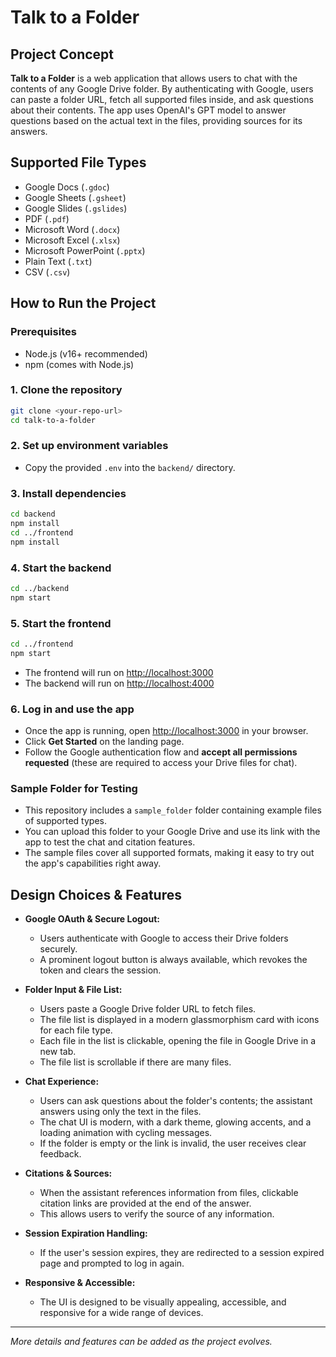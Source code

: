 # Talk to a Folder

## Project Concept

**Talk to a Folder** is a web application that allows users to chat with the contents of any Google Drive folder. By authenticating with Google, users can paste a folder URL, fetch all supported files inside, and ask questions about their contents. The app uses OpenAI's GPT model to answer questions based on the actual text in the files, providing sources for its answers.

## Supported File Types

- Google Docs (`.gdoc`)
- Google Sheets (`.gsheet`)
- Google Slides (`.gslides`)
- PDF (`.pdf`)
- Microsoft Word (`.docx`)
- Microsoft Excel (`.xlsx`)
- Microsoft PowerPoint (`.pptx`)
- Plain Text (`.txt`)
- CSV (`.csv`)

## How to Run the Project

### Prerequisites
- Node.js (v16+ recommended)
- npm (comes with Node.js)

### 1. Clone the repository
```bash
git clone <your-repo-url>
cd talk-to-a-folder
```

### 2. Set up environment variables
- Copy the provided `.env` into the `backend/` directory. 

### 3. Install dependencies
```bash
cd backend
npm install
cd ../frontend
npm install
```

### 4. Start the backend
```bash
cd ../backend
npm start
```

### 5. Start the frontend
```bash
cd ../frontend
npm start
```

- The frontend will run on [http://localhost:3000](http://localhost:3000)
- The backend will run on [http://localhost:4000](http://localhost:4000)

### 6. Log in and use the app
- Once the app is running, open [http://localhost:3000](http://localhost:3000) in your browser.
- Click **Get Started** on the landing page.
- Follow the Google authentication flow and **accept all permissions requested** (these are required to access your Drive files for chat).

### Sample Folder for Testing

- This repository includes a `sample_folder` folder containing example files of supported types.
- You can upload this folder to your Google Drive and use its link with the app to test the chat and citation features.
- The sample files cover all supported formats, making it easy to try out the app's capabilities right away.

## Design Choices & Features

- **Google OAuth & Secure Logout:**
  - Users authenticate with Google to access their Drive folders securely.
  - A prominent logout button is always available, which revokes the token and clears the session.

- **Folder Input & File List:**
  - Users paste a Google Drive folder URL to fetch files.
  - The file list is displayed in a modern glassmorphism card with icons for each file type.
  - Each file in the list is clickable, opening the file in Google Drive in a new tab.
  - The file list is scrollable if there are many files.

- **Chat Experience:**
  - Users can ask questions about the folder's contents; the assistant answers using only the text in the files.
  - The chat UI is modern, with a dark theme, glowing accents, and a loading animation with cycling messages.
  - If the folder is empty or the link is invalid, the user receives clear feedback.

- **Citations & Sources:**
  - When the assistant references information from files, clickable citation links are provided at the end of the answer.
  - This allows users to verify the source of any information.

- **Session Expiration Handling:**
  - If the user's session expires, they are redirected to a session expired page and prompted to log in again.

- **Responsive & Accessible:**
  - The UI is designed to be visually appealing, accessible, and responsive for a wide range of devices.

---

*More details and features can be added as the project evolves.*
